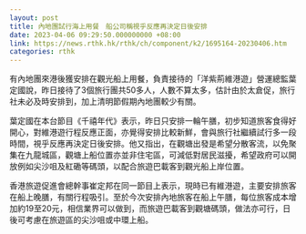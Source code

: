 ```yaml
---
layout: post
title: 內地團試行海上用餐　船公司稱視乎反應再決定日後安排
date: 2023-04-06 09:29:50.000000000 +08:00
link: https://news.rthk.hk/rthk/ch/component/k2/1695164-20230406.htm
categories: rthk
---
```


有內地團來港後獲安排在觀光船上用餐，負責接待的「洋紫荊維港遊」營運總監葉定國說，昨日接待了3個旅行團共50多人，人數不算太多，估計由於太倉促，旅行社未必及時安排到，加上清明節假期內地團較少有關。

葉定國在本台節目《千禧年代》表示，昨日只安排一輪午膳，初步知道旅客食得好開心，對維港遊行程反應正面，亦覺得安排比較新鮮，會與旅行社繼續試行多一段時間，視乎反應再決定日後安排。他又指出，在觀塘出發是希望分散客流，以免聚集在九龍城區，觀塘上船位置亦並非住宅區，可減低對居民滋擾，希望政府可以開放例如尖沙咀及紅磡等碼頭，以配合旅遊巴載客到觀光船上岸位置。

香港旅遊促進會總幹事崔定邦在同一節目上表示，現時已有維港遊，主要安排旅客在船上晚膳，有關行程吸引。至於今次安排內地旅客在船上午膳，每位旅客成本增加約19至20元，相信業界可以做到，而旅遊巴載客到觀塘碼頭，做法亦可行，日後可考慮在旅遊區的尖沙咀或中環上船。
